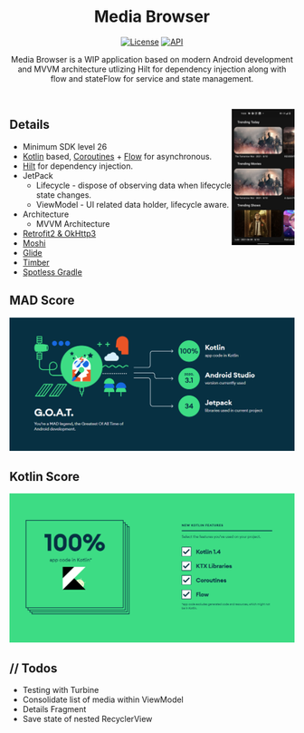 <h1 align="center">Media Browser</h1>

<p align="center">
  <a href="https://opensource.org/licenses/Apache-2.0"><img alt="License" src="https://img.shields.io/badge/License-Apache%202.0-blue.svg"/></a>
  <a href="https://android-arsenal.com/api?level=26"><img alt="API" src="https://img.shields.io/badge/API-26%2B-brightgreen.svg?style=flat"/></a>
</p>

<p align="center">  
Media Browser is a WIP application based on modern Android development and MVVM architecture utlizing Hilt for dependency injection along with flow and stateFlow for service and state management.
</p>
</br>

<p align="center">
<img src="/screenshots/screenshot.png" align="right"  width="22%"/>
</p>

## Details
- Minimum SDK level 26
- [Kotlin](https://kotlinlang.org/) based, [Coroutines](https://github.com/Kotlin/kotlinx.coroutines) + [Flow](https://kotlin.github.io/kotlinx.coroutines/kotlinx-coroutines-core/kotlinx.coroutines.flow/) for asynchronous.
- [Hilt](https://dagger.dev/hilt/) for dependency injection.
- JetPack
  - Lifecycle - dispose of observing data when lifecycle state changes.
  - ViewModel - UI related data holder, lifecycle aware.
- Architecture
  - MVVM Architecture
- [Retrofit2 & OkHttp3](https://github.com/square/retrofit)
- [Moshi](https://github.com/square/moshi/)
- [Glide](https://github.com/bumptech/glide)
- [Timber](https://github.com/JakeWharton/timber)
- [Spotless Gradle](https://github.com/diffplug/spotless)


## MAD Score
<p align="center">
<img src="/screenshots/madScore.png" />
</p>

## Kotlin Score
<p align="center">
<img src="/screenshots/kotlin.png" />
</p>

## // Todos
- Testing with Turbine
- Consolidate list of media within ViewModel
- Details Fragment
- Save state of nested RecyclerView 
